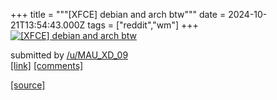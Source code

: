 +++
title = """[XFCE] debian and arch btw"""
date = 2024-10-21T13:54:43.000Z
tags = ["reddit","wm"]
+++
[![[XFCE] debian and arch btw](https://preview.redd.it/4k5ut3qj74wd1.png?width=640&crop=smart&auto=webp&s=9431cc8e3b6e22232eee98a55cf06576788eb2ff "[XFCE] debian and arch btw")](https://www.reddit.com/r/unixporn/comments/1g8q97j/xfce_debian_and_arch_btw/)

submitted by [/u/MAU\_XD\_09](https://www.reddit.com/user/MAU_XD_09)  
[\[link\]](https://i.redd.it/4k5ut3qj74wd1.png) [\[comments\]](https://www.reddit.com/r/unixporn/comments/1g8q97j/xfce_debian_and_arch_btw/)

[[source]](https://www.reddit.com/r/unixporn/comments/1g8q97j/xfce_debian_and_arch_btw/)
